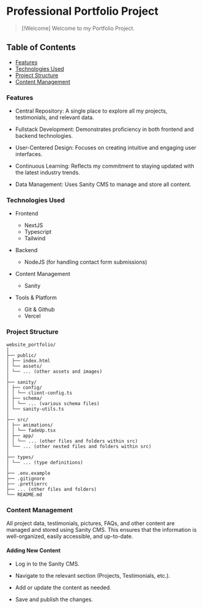 # Professional Portfolio Project

> [!Welcome]
> Welcome to my Portfolio Project.

## Table of Contents

- [Features](#features)
- [Technologies Used](#technologies-used)
- [Project Structure](#project-structure)
- [Content Management](#content-management)

### Features

- Central Repository: A single place to explore all my projects, testimonials, and relevant data.

- Fullstack Development: Demonstrates proficiency in both frontend and backend technologies.

- User-Centered Design: Focuses on creating intuitive and engaging user interfaces.

- Continuous Learning: Reflects my commitment to staying updated with the latest industry trends.

- Data Management: Uses Sanity CMS to manage and store all content.

### Technologies Used

- Frontend

  - NextJS
  - Typescript
  - Tailwind

- Backend

  - NodeJS (for handling contact form submissions)

- Content Management

  - Sanity

- Tools & Platform
  - Git & Github
  - Vercel

### Project Structure

```
website_portfolio/
│
├── public/
│ ├── index.html
│ └── assets/
│ └── ... (other assets and images)
│
├── sanity/
│ ├── config/
│ │ └── client-config.ts
│ ├── schema/
│ │ └── ... (various schema files)
│ └── sanity-utils.ts
│
├── src/
│ ├── animations/
│ │ └── fadeUp.tsx
│ ├── app/
│ │ └── ... (other files and folders within src)
│ └── ... (other nested files and folders within src)
│
├── types/
│ └── ... (type definitions)
│
├── .env.example
├── .gitignore
├── .prettierrc
├── ... (other files and folders)
└── README.md
```

### Content Management

All project data, testimonials, pictures, FAQs, and other content are managed and stored using Sanity CMS. This ensures that the information is well-organized, easily accessible, and up-to-date.

#### Adding New Content

- Log in to the Sanity CMS.

- Navigate to the relevant section (Projects, Testimonials, etc.).

- Add or update the content as needed.

- Save and publish the changes.
